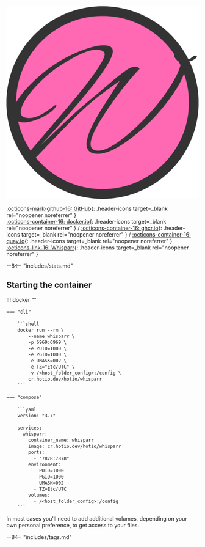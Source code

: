 <div class="image-logo"><img src="/img/image-logos/whisparr.svg" alt="logo"></div>

[:octicons-mark-github-16: GitHub](https://github.com/hotio/whisparr){: .header-icons target=_blank rel="noopener noreferrer" }  
[:octicons-container-16: docker.io](https://hub.docker.com/r/hotio/whisparr){: .header-icons target=_blank rel="noopener noreferrer" }
 / [:octicons-container-16: ghcr.io](https://github.com/orgs/hotio/packages/container/package/whisparr){: .header-icons target=_blank rel="noopener noreferrer" }
 / [:octicons-container-16: quay.io](https://quay.io/repository/hotio/whisparr){: .header-icons target=_blank rel="noopener noreferrer" }  
[:octicons-link-16: Whisparr](https://github.com/whisparr/whisparr){: .header-icons target=_blank rel="noopener noreferrer" }  

--8<-- "includes/stats.md"

## Starting the container

!!! docker ""

    === "cli"

        ```shell
        docker run --rm \
            --name whisparr \
            -p 6969:6969 \
            -e PUID=1000 \
            -e PGID=1000 \
            -e UMASK=002 \
            -e TZ="Etc/UTC" \
            -v /<host_folder_config>:/config \
            cr.hotio.dev/hotio/whisparr
        ```

    === "compose"

        ```yaml
        version: "3.7"

        services:
          whisparr:
            container_name: whisparr
            image: cr.hotio.dev/hotio/whisparr
            ports:
              - "7878:7878"
            environment:
              - PUID=1000
              - PGID=1000
              - UMASK=002
              - TZ=Etc/UTC
            volumes:
              - /<host_folder_config>:/config
        ```

In most cases you'll need to add additional volumes, depending on your own personal preference, to get access to your files.

--8<-- "includes/tags.md"

